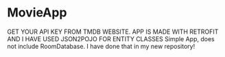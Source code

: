 # MovieApp
GET YOUR API KEY FROM TMDB WEBSITE. APP IS MADE WITH RETROFIT AND I HAVE USED JSON2POJO FOR ENTITY CLASSES
Simple App, does not include RoomDatabase. I have done that in my new repository!
